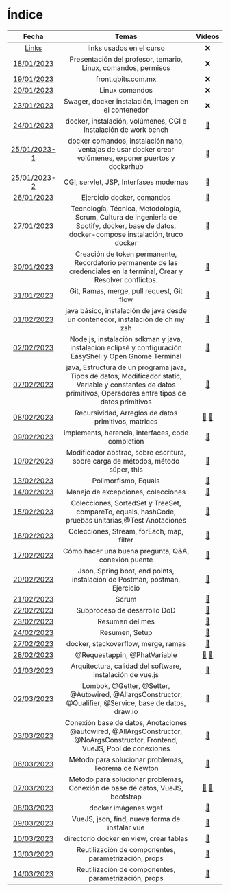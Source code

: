 # Índice #

| Fecha | Temas | Videos |
| :--------------: | :-----------: | :------------: |
| [Links](https://github.com/saloultrasist/taller-ultrasist/blob/main/apuntes3/links.md) | links usados en el curso | :x: |
| [18/01/2023](https://github.com/saloultrasist/taller-ultrasist/blob/main/apuntes3/23-01-18.md) | Presentación del profesor, temario, Linux, comandos, permisos | :x: |
| [19/01/2023](https://github.com/saloultrasist/taller-ultrasist/blob/main/apuntes3/23-01-19.md) | front.qbits.com.mx | :x: |
| [20/01/2023](https://github.com/saloultrasist/taller-ultrasist/blob/main/apuntes3/23-01-20.md) | Linux comandos | :x: |
| [23/01/2023](https://github.com/saloultrasist/taller-ultrasist/blob/main/apuntes3/23-01-23.md) | Swager, docker instalación,  imagen en el contenedor | :x: |
| [24/01/2023](https://github.com/saloultrasist/taller-ultrasist/blob/main/apuntes3/23-01-24.md) | docker, instalación, volúmenes, CGI e instalación de work bench | [:movie_camera:][1] |
| [25/01/2023-1](https://github.com/saloultrasist/taller-ultrasist/blob/main/apuntes3/23-01-25-1.md) | docker comandos, instalación nano, ventajas de usar docker crear volúmenes, exponer puertos y dockerhub | [:movie_camera:][2] |
| [25/01/2023-2](https://github.com/saloultrasist/taller-ultrasist/blob/main/apuntes3/23-01-25-2.md) | CGI, servlet, JSP, Interfases modernas | [:movie_camera:][2] |
| [26/01/2023](https://github.com/saloultrasist/taller-ultrasist/blob/main/apuntes3/23-01-26.md) | Ejercicio docker, comandos | [:movie_camera:][3] |
| [27/01/2023](https://github.com/saloultrasist/taller-ultrasist/blob/main/apuntes3/23-01-27.md) | Tecnología, Técnica, Metodología, Scrum, Cultura de ingeniería de Spotify, docker, base de datos, docker-compose instalación, truco docker |[:movie_camera:][4] |
| [30/01/2023](https://github.com/saloultrasist/taller-ultrasist/blob/main/apuntes3/23-01-30.md) | Creación de token permanente, Recordatorio permanente de las credenciales en la terminal, Crear y Resolver conflictos.| [:movie_camera:][5] |
| [31/01/2023](https://github.com/saloultrasist/taller-ultrasist/blob/main/apuntes3/23-01-31.md) | Git, Ramas, merge, pull request, Git flow | [:movie_camera:][6] |
| [01/02/2023](https://github.com/saloultrasist/taller-ultrasist/blob/main/apuntes3/23-02-01.md) | java básico, instalación de java desde un contenedor, instalación de oh my zsh | [:movie_camera:][7] |
| [02/02/2023](https://github.com/saloultrasist/taller-ultrasist/blob/main/apuntes3/23-02-02.md) | Node.js, instalación sdkman y java, instalación eclipsé y configuración EasyShell y Open Gnome Terminal | [:movie_camera:][8] |
| [07/02/2023](https://github.com/saloultrasist/taller-ultrasist/blob/main/apuntes3/23-02-07.md) | java, Estructura de un programa java, Tipos de datos, Modificador static, Variable y constantes de datos primitivos, Operadores entre tipos de datos primitivos  | [:movie_camera:][9] |
| [08/02/2023](https://github.com/saloultrasist/taller-ultrasist/blob/main/apuntes3/23-02-.md) | Recursividad, Arreglos de datos primitivos, matrices | [:movie_camera:][10] [:movie_camera:][11] |
| [09/02/2023](https://github.com/saloultrasist/taller-ultrasist/blob/main/apuntes3/23-02-09.md) | implements, herencia, interfaces, code completion | [:movie_camera:][12] |
| [10/02/2023](https://github.com/saloultrasist/taller-ultrasist/blob/main/apuntes3/23-02-10.md) | Modificador abstrac, sobre escritura, sobre carga de métodos, método súper, this | [:movie_camera:][13] |
| [13/02/2023](https://github.com/saloultrasist/taller-ultrasist/blob/main/apuntes3/23-02-13.md) | Polimorfismo, Equals | [:movie_camera:][14] |
| [14/02/2023](https://github.com/saloultrasist/taller-ultrasist/blob/main/apuntes3/23-02-14.md) | Manejo de excepciones, colecciones | [:movie_camera:][15] |
| [15/02/2023](https://github.com/saloultrasist/taller-ultrasist/blob/main/apuntes3/23-02-15.md) | Colecciones, SortedSet y TreeSet, compareTo, equals, hashCode, pruebas unitarias,@Test Anotaciones | [:movie_camera:][16] |
| [16/02/2023](https://github.com/saloultrasist/taller-ultrasist/blob/main/apuntes3/23-02-16.md) | Colecciones, Stream, forEach, map, filter| [:movie_camera:][17] |
| [17/02/2023](https://github.com/saloultrasist/taller-ultrasist/blob/main/apuntes3/23-02-17.md) | Cómo hacer una buena pregunta, Q&A, conexión puente | [:movie_camera:][18] |
| [20/02/2023](https://github.com/saloultrasist/taller-ultrasist/blob/main/apuntes3/23-02-20.md) | Json, Spring boot, end points, instalación de Postman, postman, Ejercicio | [:movie_camera:][19] |
| [21/02/2023](https://github.com/saloultrasist/taller-ultrasist/blob/main/apuntes3/23-02-21.md) | Scrum | [:movie_camera:][20] |
| [22/02/2023](https://github.com/saloultrasist/taller-ultrasist/blob/main/apuntes3/23-02-22.md) | Subproceso de desarrollo DoD | [:movie_camera:][21]|
| [23/02/2023](https://github.com/saloultrasist/taller-ultrasist/blob/main/apuntes3/23-02-23.md) | Resumen del mes |[:movie_camera:][22] |
| [24/02/2023](https://github.com/saloultrasist/taller-ultrasist/blob/main/apuntes3/23-02-24.md) | Resumen, Setup  | [:movie_camera:][23] |
| [27/02/2023](https://github.com/saloultrasist/taller-ultrasist/blob/main/apuntes3/23-02-27.md) | docker, stackoverflow, merge, ramas  | [:movie_camera:][24] |
| [28/02/2023](https://github.com/saloultrasist/taller-ultrasist/blob/main/apuntes3/23-02-28.md) | @Requestappin, @PhatVariable | [:movie_camera:][25] [:movie_camera:][26] |
| [01/03/2023](https://github.com/saloultrasist/taller-ultrasist/blob/main/apuntes3/23-03-01.md) | Arquitectura, calidad del software, instalación de vue.js | [:movie_camera:][27] |
| [02/03/2023](https://github.com/saloultrasist/taller-ultrasist/blob/main/apuntes3/23-03-02.md) | Lombok, @Getter, @Setter, @Autowired, @AllargsConstructor, @Qualifier, @Service, base de datos, draw.io | [:movie_camera:][28] |
| [03/03/2023](https://github.com/saloultrasist/taller-ultrasist/blob/main/apuntes3/23-03-03.md) | Conexión base de datos, Anotaciones @autowired, @AllArgsConstructor, @NoArgsConstructor, Frontend, VueJS, Pool de conexiones| [:movie_camera:][29] |
| [06/03/2023](https://github.com/saloultrasist/taller-ultrasist/blob/main/apuntes3/23-03-06.md) | Método para solucionar problemas, Teorema de Newton | [:movie_camera:][30] |
| [07/03/2023](https://github.com/saloultrasist/taller-ultrasist/blob/main/apuntes3/23-03-07.md) | Método para solucionar problemas, Conexión de  base de datos, VueJS, bootstrap | [:movie_camera:][31] [:movie_camera:][32] |
| [08/03/2023](https://github.com/saloultrasist/taller-ultrasist/blob/main/apuntes3/23-03-08.md) | docker imágenes wget | [:movie_camera:][33] |
| [09/03/2023](https://github.com/saloultrasist/taller-ultrasist/blob/main/apuntes3/23-03-09.md) | VueJS, json, find, nueva forma de instalar vue | [:movie_camera:][34] |
| [10/03/2023](https://github.com/saloultrasist/taller-ultrasist/blob/main/apuntes3/23-03-10.md) | directorio docker en view, crear tablas | [:movie_camera:][35] |
| [13/03/2023](https://github.com/saloultrasist/taller-ultrasist/blob/main/apuntes3/23-03-13.md) | Reutilización de componentes, parametrización, props | [:movie_camera:][36] |
| [14/03/2023](https://github.com/saloultrasist/taller-ultrasist/blob/main/apuntes3/23-03-14.md) | Reutilización de componentes, parametrización, props | [:movie_camera:][37] |





[1]:https://ultra-media.s3.amazonaws.com/curso/2023-01-24.mp4
[2]:https://ultra-media.s3.amazonaws.com/curso/2023-01-25.mp4
[3]:https://ultra-media.s3.amazonaws.com/curso/2023-01-26.mp4
[4]:https://ultra-media.s3.amazonaws.com/curso/2023-01-27.mp4
[5]:https://ultra-media.s3.amazonaws.com/curso/2023-01-30.mp4
[6]:https://ultra-media.s3.amazonaws.com/curso/2023-0-31.mp4
[7]:https://ultra-media.s3.amazonaws.com/curso/2023-02-01.mp4
[8]:https://ultra-media.s3.amazonaws.com/curso/2023-02-02.mp4
[9]:https://ultra-media.s3.amazonaws.com/curso/2023-02-07.mp4
[10]:https://ultra-media.s3.amazonaws.com/curso/2023-02-08a.mp4
[11]:https://ultra-media.s3.amazonaws.com/curso/2023-02-08b.mp4
[12]:https://ultra-media.s3.amazonaws.com/curso/2023-02-09.mp4
[13]:https://ultra-media.s3.amazonaws.com/curso/2023-02-10.mp4
[14]:https://ultra-media.s3.amazonaws.com/curso/2023-02-13.mp4
[15]:https://ultra-media.s3.amazonaws.com/curso/2023-02-14.mp4
[16]:https://ultra-media.s3.amazonaws.com/curso/2023-02-15.mp4
[17]:https://ultra-media.s3.amazonaws.com/curso/2023-02-16.mp4
[18]:https://ultra-media.s3.amazonaws.com/curso/2023-02-17.mp4
[19]:https://ultra-media.s3.amazonaws.com/curso/2023-02-20.mp4
[20]:https://ultra-media.s3.amazonaws.com/curso/2023-02-21.mp4
[21]:https://ultra-media.s3.amazonaws.com/curso/2023-02-22.mp4
[22]:https://ultra-media.s3.amazonaws.com/curso/2023-02-23.mp4
[23]:https://ultra-media.s3.amazonaws.com/curso/2023-02-24.mp4
[24]:https://ultra-media.s3.amazonaws.com/curso/2023-02-27.mp4
[25]:https://ultra-media.s3.amazonaws.com/curso/2023-02-28a.mp4
[26]:https://ultra-media.s3.amazonaws.com/curso/2023-02-28b.mp4
[27]:https://ultra-media.s3.amazonaws.com/curso/2023-03-01.mp4
[28]:https://ultra-media.s3.amazonaws.com/curso/2023-03-02.mp4
[29]:https://ultra-media.s3.amazonaws.com/curso/2023-03-03.mp4
[30]:https://ultra-media.s3.amazonaws.com/curso/2023-03-06.mp4
[31]:https://ultra-media.s3.amazonaws.com/curso/2023-03-07a.mp4
[32]:https://ultra-media.s3.amazonaws.com/curso/2023-03-07b.mp4
[33]:https://ultra-media.s3.amazonaws.com/curso/2023-03-08.mp4
[34]:https://ultra-media.s3.amazonaws.com/curso/2023-03-09.mp4
[35]:https://ultra-media.s3.amazonaws.com/curso/2023-03-10.mp4
[36]:https://ultra-media.s3.amazonaws.com/curso/2023-03-13.mp4
[37]:https://ultra-media.s3.amazonaws.com/curso/2023-03-14.mp4
